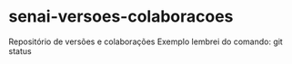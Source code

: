 # senai-versoes-colaboracoes
Repositório de versões e colaborações
Exemplo
lembrei do comando: git status